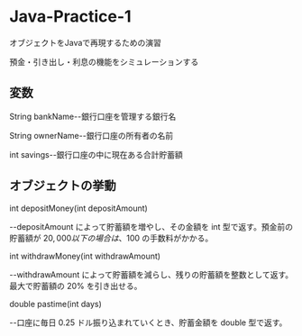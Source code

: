 ﻿# Java-Practice-1
オブジェクトをJavaで再現するための演習

預金・引き出し・利息の機能をシミュレーションする

## 変数
String bankName--銀行口座を管理する銀行名

String ownerName--銀行口座の所有者の名前

int savings--銀行口座の中に現在ある合計貯蓄額

## オブジェクトの挙動

int depositMoney(int depositAmount)

--depositAmount によって貯蓄額を増やし、その金額を int 型で返す。預金前の貯蓄額が $20,000 以下の場合は、$100 の手数料がかかる。

int withdrawMoney(int withdrawAmount)

--withdrawAmount によって貯蓄額を減らし、残りの貯蓄額を整数として返す。最大で貯蓄額の 20% を引き出せる。

double pastime(int days)

--口座に毎日 0.25 ドル振り込まれていくとき、貯蓄金額を double 型で返す。
